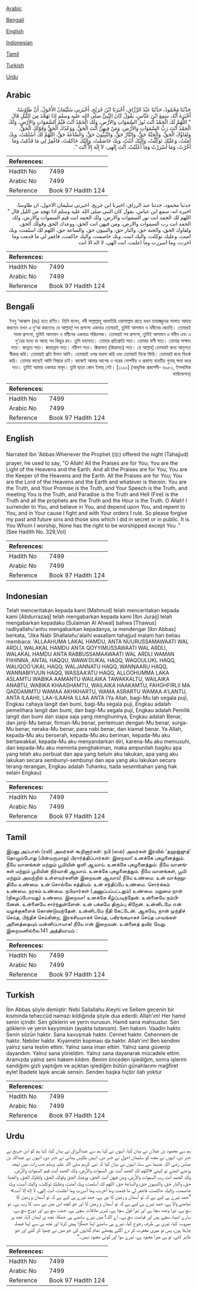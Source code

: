[Arabic](#arabic)

[Bengali](#bengali)

[English](#english)

[Indonesian](#indonesian)

[Tamil](#tamil)

[Turkish](#turkish)

[Urdu](#urdu)

## Arabic


<div dir="rtl" lang="ar" style={{fontSize:'larger',backgroundColor:'#f8f9fa',padding:20}}>
حَدَّثَنَا مَحْمُودٌ، حَدَّثَنَا عَبْدُ الرَّزَّاقِ، أَخْبَرَنَا ابْنُ جُرَيْجٍ، أَخْبَرَنِي سُلَيْمَانُ الأَحْوَلُ، أَنَّ طَاوُسًا، أَخْبَرَهُ أَنَّهُ، سَمِعَ ابْنَ عَبَّاسٍ، يَقُولُ كَانَ النَّبِيُّ صلى الله عليه وسلم إِذَا تَهَجَّدَ مِنَ اللَّيْلِ قَالَ ‏ "‏ اللَّهُمَّ لَكَ الْحَمْدُ أَنْتَ نُورُ السَّمَوَاتِ وَالأَرْضِ، وَلَكَ الْحَمْدُ أَنْتَ قَيِّمُ السَّمَوَاتِ وَالأَرْضِ، وَلَكَ الْحَمْدُ أَنْتَ رَبُّ السَّمَوَاتِ وَالأَرْضِ، وَمَنْ فِيهِنَّ أَنْتَ الْحَقُّ، وَوَعْدُكَ الْحَقُّ وَقَوْلُكَ الْحَقُّ، وَلِقَاؤُكَ الْحَقُّ، وَالْجَنَّةُ حَقٌّ، وَالنَّارُ حَقٌّ، وَالنَّبِيُّونَ حَقٌّ، وَالسَّاعَةُ حَقٌّ، اللَّهُمَّ لَكَ أَسْلَمْتُ، وَبِكَ آمَنْتُ، وَعَلَيْكَ تَوَكَّلْتُ، وَإِلَيْكَ أَنَبْتُ، وَبِكَ خَاصَمْتُ، وَإِلَيْكَ حَاكَمْتُ، فَاغْفِرْ لِي مَا قَدَّمْتُ وَمَا أَخَّرْتُ، وَمَا أَسْرَرْتُ وَمَا أَعْلَنْتُ، أَنْتَ إِلَهِي، لاَ إِلَهَ إِلاَّ أَنْتَ ‏"‏‏.‏
</div>
<div style={{backgroundColor:'#f8f9fa',padding:20, marginBottom: 10}}><table> <thead> <tr> <th>References:</th> <th></th> </tr> </thead> <tbody><tr><td>Hadith No</td><td>7499</td></tr><tr><td>Arabic No</td><td>7499</td></tr><tr><td>Reference</td><td>Book 97 Hadith 124</td></tr></tbody></table></div>


<div dir="rtl" lang="ar" style={{fontSize:'larger',backgroundColor:'#f8f9fa',padding:20}}>
حدثنا محمود، حدثنا عبد الرزاق، اخبرنا ابن جريج، اخبرني سليمان الاحول، ان طاوسا، اخبره انه، سمع ابن عباس، يقول كان النبي صلى الله عليه وسلم اذا تهجد من الليل قال " اللهم لك الحمد انت نور السموات والارض، ولك الحمد انت قيم السموات والارض، ولك الحمد انت رب السموات والارض، ومن فيهن انت الحق، ووعدك الحق وقولك الحق، ولقاوك الحق، والجنة حق، والنار حق، والنبيون حق، والساعة حق، اللهم لك اسلمت، وبك امنت، وعليك توكلت، واليك انبت، وبك خاصمت، واليك حاكمت، فاغفر لي ما قدمت وما اخرت، وما اسررت وما اعلنت، انت الهي، لا اله الا انت
</div>
<div style={{backgroundColor:'#f8f9fa',padding:20, marginBottom: 10}}><table> <thead> <tr> <th>References:</th> <th></th> </tr> </thead> <tbody><tr><td>Hadith No</td><td>7499</td></tr><tr><td>Arabic No</td><td>7499</td></tr><tr><td>Reference</td><td>Book 97 Hadith 124</td></tr></tbody></table></div>

## Bengali


<div dir="rtl" lang="bn" style={{fontSize:'larger',backgroundColor:'#f8f9fa',padding:20}}>
ইবনু ‘আব্বাস (রাঃ) হতে বর্ণিত। তিনি বলেন, নবী সাল্লাল্লাহু আলাইহি ওয়াসাল্লাম রাতে যখন তাহাজ্জুদের সালাত আদায় করতেন তখন এ দু‘আ করতেনঃ হে আল্লাহ্! সব প্রশংসা একমাত্র তোমারই, তুমিই আসমান ও যমীনের জ্যোতি। তোমারই সমস্ত প্রশংসা, তুমিই আসমান ও যমীনের একমাত্র পরিচালক। তোমারই সব প্রশংসা, তুমিই আসমান ও যমীন এবং এ দু’য়ের মধ্যে যা আছে সব কিছুর রব। তুমি মহাসত্য। তোমার প্রতিশ্রুতি সত্য। তোমার বাণী সত্য। তোমার সাক্ষাৎ সত্য। জান্নাত সত্য। জাহান্নাম সত্য। নবীগণ সত্য। ক্বিয়ামাত (কিয়ামত) সত্য। হে আল্লাহ্! তোমারই জন্য আনুগত্য স্বীকার করি। তোমারই প্রতি ঈমান আনি। তোমারই ওপর ভরসা করি এবং তোমারই দিকে ফিরি। তোমারই জন্য বিতর্ক করি। তোমার কাছেই আমি সিদ্ধান্ত চাই। কাজেই আমার আগের ও পরের গোপনীয় ও প্রকাশ্য যাবতীয় গুনাহ্ ক্ষমা করে দাও। তুমিই আমার একমাত্র মাবূদ। তুমি ছাড়া কোন ইলাহ্ নেই। [১১২০] (আধুনিক প্রকাশনী- ৬৯৮০, ইসলামিক ফাউন্ডেশন)
</div>
<div style={{backgroundColor:'#f8f9fa',padding:20, marginBottom: 10}}><table> <thead> <tr> <th>References:</th> <th></th> </tr> </thead> <tbody><tr><td>Hadith No</td><td>7499</td></tr><tr><td>Arabic No</td><td>7499</td></tr><tr><td>Reference</td><td>Book 97 Hadith 124</td></tr></tbody></table></div>

## English


<div dir="ltr" lang="en" style={{fontSize:'larger',backgroundColor:'#f8f9fa',padding:20}}>
Narrated Ibn 'Abbas:Whenever the Prophet (ﷺ) offered the night (Tahajjud) prayer, he used to say, "O Allah! All the Praises are for You; You are the Light of the Heavens and the Earth. And all the Praises are for You; You are the Keeper of the Heavens and the Earth. All the Praises are for You; You are the Lord of the Heavens and the Earth and whatever is therein. You are the Truth, and Your Promise is the Truth, and Your Speech is the Truth, and meeting You is the Truth, and Paradise is the Truth and Hell (Fire) is the Truth and all the prophets are the Truth and the Hour is the Truth. O Allah! I surrender to You, and believe in You, and depend upon You, and repent to You, and in Your cause I fight and with Your orders I rule. So please forgive my past and future sins and those sins which I did in secret or in public. It is You Whom I worship, None has the right to be worshipped except You ." (See Hadith No. 329,Vol)
</div>
<div style={{backgroundColor:'#f8f9fa',padding:20, marginBottom: 10}}><table> <thead> <tr> <th>References:</th> <th></th> </tr> </thead> <tbody><tr><td>Hadith No</td><td>7499</td></tr><tr><td>Arabic No</td><td>7499</td></tr><tr><td>Reference</td><td>Book 97 Hadith 124</td></tr></tbody></table></div>

## Indonesian


<div dir="ltr" lang="id" style={{fontSize:'larger',backgroundColor:'#f8f9fa',padding:20}}>
Telah menceritakan kepada kami [Mahmud] telah menceritakan kepada kami [Abdurrazaq] telah mengabarkan kepada kami [Ibn Juraij] telah mengabarkan kepadaku [Sulaiman Al Ahwal] bahwa [Thawus] radliyallahu'anhu mengabarkan kepadanya, ia mendengar [Ibn Abbas] berkata, "Jika Nabi Shallalahu'alaihi wasallam tahajjud malam hari beliau membaca: 'ALLAAHUMA LAKAL HAMDU, ANTA NUURUSSAMAWAATI WAL ARDLI, WALAKAL HAMDU ANTA QOYYIMUSSAWAATI WAL ARDLI, WALAKAL HAMDU ANTA RABBUSSAMAAWAATI WAL ARDLI WAMAN FIIHINNA, ANTAL HAQQU, WAWA'DUKAL HAQQ, WAQOULUKL HAQQ, WALIQOO'UKAL HAQQ, WALJANNATU HAQQ, WANNAARU HAQQ, WANNABIYUUN HAQQ, WASSAA'ATU HAQQ, ALLOOHUMMA LAKA ASLAMTU WABIKA AAMANTU WAILAIKA TAWAKKALTU, WAILAIKA ANABTU, WABIKA KHAASHAMTU, WAILAIKA HAAKAMTU, FAHGHFIRLII MA QADDAMMTU WAMAA AKHKHARTU, WAMA ASRARTU WAMAA A'LANTU, ANTA ILAAHII, LAA-ILAAHA ILLAA ANTA (Ya Allah, bagi-Mu lah segala puji, Engkau cahaya langit dan bumi, bagi-Mu segala puji, Engkau adalah pemelihara langit dan bumi, dan bagi-Mu segala puji, Engkau adalah Pemilik langit dan bumi dan siapa saja yang menghuninya, Engkau adalah Benar, dan janji-Mu benar, firman-Mu benar, pertemuan dengan-Mu benar, surga-Mu benar, neraka-Mu benar, para nabi benar, dan kiamat benar. Ya Allah, kepada-Mu aku berserah, kepada-Mu aku beriman, kepada-Mu aku bertawakkal, kepada-Mu aku menyandarkan diri, karena-Mu aku memusuhi, dan kepada-Mu aku meminta penghakiman, maka ampunilah bagiku apa yang telah aku perbuat dan apa yang belum aku lakukan, apa yang aku lakukan secara sembunyi-sembunyi dan apa yang aku lakukan secara terang-terangan, Engkau adalah Tuhanku, tiada sesembahan yang hak selain Engkau)
</div>
<div style={{backgroundColor:'#f8f9fa',padding:20, marginBottom: 10}}><table> <thead> <tr> <th>References:</th> <th></th> </tr> </thead> <tbody><tr><td>Hadith No</td><td>7499</td></tr><tr><td>Arabic No</td><td>7499</td></tr><tr><td>Reference</td><td>Book 97 Hadith 124</td></tr></tbody></table></div>

## Tamil


<div dir="ltr" lang="ta" style={{fontSize:'larger',backgroundColor:'#f8f9fa',padding:20}}>
இப்னு அப்பாஸ் (ரலி) அவர்கள் கூறினார்கள்: நபி (ஸல்) அவர்கள் இரவில் ‘தஹஜ்ஜுத்’ தொழும்போது (பின்வருமாறு) பிரார்த்திப்பார்கள்: இறைவா! உனக்கே புகழனைத்தும். நீயே வானங்கள் மற்றும் பூமியின் ஒளி ஆவாய். உனக்கே புகழனைத்தும். நீயே வானங்கள் மற்றும் பூமியின் நிர்வாகி ஆவாய். உனக்கே புகழனைத்தும். நீயே வானங்கள், பூமி மற்றும் அவற்றில் உள்ளவர்களின் இறைவன் ஆவாய்! நீயே உண்மை. உன் வாக்குறுதியே உண்மை. உன் சொல்லே சத்தியம். உன் சந்திப்பே உண்மை. சொர்க்கம் உண்மை. நரகம் உண்மை. நபிமார்கள் (அனுப்பப்பட்டதும்) உண்மை. மறுமை நாள் (நிகழப்போவது) உண்மை. இறைவா! உனக்கே கீழ்ப்படிந்தேன். உன்னையே நம்பினேன். உன்னையே சார்ந்துள்ளேன். உன் பக்கமே திரும்பு கிறேன். உன்னிடமே என் வழக்குகளைக் கொண்டுவந்தேன். உன்னிடமே நீதி கேட்டேன். ஆகவே, நான் முந்திச் செய்த, பிந்திச் செய்கின்ற, இரகசியமாகச் செய்த, பகிரங்கமாகச் செய்த பாவங்கள் அனைத்தையும் மன்னிப்பாயாக! நீயே என் இறைவன். உன்னைத் தவிர வேறு இறைவனில்லை.141 அத்தியாயம் :
</div>
<div style={{backgroundColor:'#f8f9fa',padding:20, marginBottom: 10}}><table> <thead> <tr> <th>References:</th> <th></th> </tr> </thead> <tbody><tr><td>Hadith No</td><td>7499</td></tr><tr><td>Arabic No</td><td>7499</td></tr><tr><td>Reference</td><td>Book 97 Hadith 124</td></tr></tbody></table></div>

## Turkish


<div dir="ltr" lang="tr" style={{fontSize:'larger',backgroundColor:'#f8f9fa',padding:20}}>
İbn Abbas şöyle demiştir: Nebi Sallallahu Aleyhi ve Sellem gecenin bir kısmında teheccüd namazı kıldığında şöyle dua ederdi: Allah'ım! Her hamd senin içindir. Sen göklerin ve yerin nurusun. Hamd sana mahsustur. Sen göklerin ve yerin kayyimisin (ayakta tutanısm). Sen haksm. Vaadin haktır. Senin sözün haktır. Sana kavuşmak haktır. Cennet haktır. Cehennem de haktır. Nebiler haktır. Kıyametin kopması da haktır. Allah'ım! Ben kendimi yalnız sana teslim ettim. Yalnız sana iman ettim. Yalnız sana güvenip dayandım. Yalnız sana yöneldim. Yalnız sana dayanarak mücadele ettim. Aramızda yalnız seni hakem kıldım. Benim önceden işlediğim, sonra işlerim sandığımı gizli yaptığım ve açıktan işlediğim bütün günahlarımı mağfiret eyle! İbadete layık ancak sensin. Senden başka hiçbir ilah yoktur
</div>
<div style={{backgroundColor:'#f8f9fa',padding:20, marginBottom: 10}}><table> <thead> <tr> <th>References:</th> <th></th> </tr> </thead> <tbody><tr><td>Hadith No</td><td>7499</td></tr><tr><td>Arabic No</td><td>7499</td></tr><tr><td>Reference</td><td>Book 97 Hadith 124</td></tr></tbody></table></div>

## Urdu


<div dir="rtl" lang="ur" style={{fontSize:'larger',backgroundColor:'#f8f9fa',padding:20}}>
ہم سے محمود بن غیلان نے بیان کیا، انہوں نے کہا ہم سے عبدالرزاق نے بیان کیا، کہا ہم کو ابن جریج نے خبر دی، انہوں نے مجھ کو سلیمان احول نے خبر دی، انہیں طاؤس یمانی نے خبر دی، انہوں نے عبداللہ بن عباس رضی اللہ عنہما سے سنا، انہوں نے بیان کیا کہ نبی کریم صلی اللہ علیہ وسلم جب رات میں تہجد پڑھنے اٹھتے تو کہتے «اللهم لك الحمد أنت نور السموات والأرض،‏‏‏‏ ولك الحمد أنت قيم السموات والأرض،‏‏‏‏ ولك الحمد أنت رب السموات والأرض،‏‏‏‏ ومن فيهن أنت الحق،‏‏‏‏ ووعدك الحق وقولك الحق،‏‏‏‏ ولقاؤك الحق،‏‏‏‏ والجنة حق،‏‏‏‏ والنار حق،‏‏‏‏ والنبيون حق،‏‏‏‏ والساعة حق،‏‏‏‏ اللهم لك أسلمت،‏‏‏‏ وبك آمنت،‏‏‏‏ وعليك توكلت،‏‏‏‏ وإليك أنبت،‏‏‏‏ وبك خاصمت،‏‏‏‏ وإليك حاكمت،‏‏‏‏ فاغفر لي ما قدمت وما أخرت،‏‏‏‏ وما أسررت وما أعلنت،‏‏‏‏ أنت إلهي،‏‏‏‏ لا إله إلا أنت» ”حمد تیرے ہی لیے ہے کہ تو آسمان و زمین کا نور ہے، حمد تیرے ہی لیے ہے کہ تو آسمان و زمین کا تھامنے والا ہے، حمد تیرے ہی لیے ہے کہ تو آسمان و زمین کا اور جو کچھ اس میں ہے سب کا رب ہے۔ تو سچ ہے، تیرا وعدہ سچا ہے اور تیرا قول سچا ہے، تیری ملاقات سچی ہے، جنت سچ ہے اور دوزخ سچ ہے، سارے انبیاء سچے ہیں اور قیامت سچ ہے۔ اے اللہ! میں تیرے سامنے ہی جھکا، تجھ پر ایمان لایا، تجھ پر بھروسہ کیا، تیری ہی طرف رجوع کیا، تیرے ہی سامنے اپنا جھگڑا پیش کرتا اور تجھ ہی سے اپنا فیصلہ چاہتا ہوں، پس تو میری مغفرت کر دے اگلے پچھلے تمام گناہوں کی جو میں نے چھپا کر کئے اور جو ظاہر کئے، تو ہی میرا معبود ہے، تیرے سوا اور کوئی معبود نہیں۔“
</div>
<div style={{backgroundColor:'#f8f9fa',padding:20, marginBottom: 10}}><table> <thead> <tr> <th>References:</th> <th></th> </tr> </thead> <tbody><tr><td>Hadith No</td><td>7499</td></tr><tr><td>Arabic No</td><td>7499</td></tr><tr><td>Reference</td><td>Book 97 Hadith 124</td></tr></tbody></table></div>